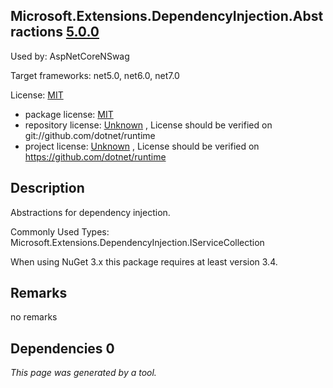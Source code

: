Microsoft.Extensions.DependencyInjection.Abstractions [5.0.0](https://www.nuget.org/packages/Microsoft.Extensions.DependencyInjection.Abstractions/5.0.0)
--------------------

Used by: AspNetCoreNSwag

Target frameworks: net5.0, net6.0, net7.0

License: [MIT](../../../../licenses/mit) 

- package license: [MIT](https://licenses.nuget.org/MIT) 
- repository license: [Unknown](git://github.com/dotnet/runtime) , License should be verified on git://github.com/dotnet/runtime
- project license: [Unknown](https://github.com/dotnet/runtime) , License should be verified on https://github.com/dotnet/runtime

Description
-----------
Abstractions for dependency injection.

Commonly Used Types:
Microsoft.Extensions.DependencyInjection.IServiceCollection
 
When using NuGet 3.x this package requires at least version 3.4.

Remarks
-----------
no remarks


Dependencies 0
-----------


*This page was generated by a tool.*